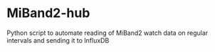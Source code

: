 # MiBand2-hub
Python script to automate reading of MiBand2 watch data on regular intervals and sending it to InfluxDB
